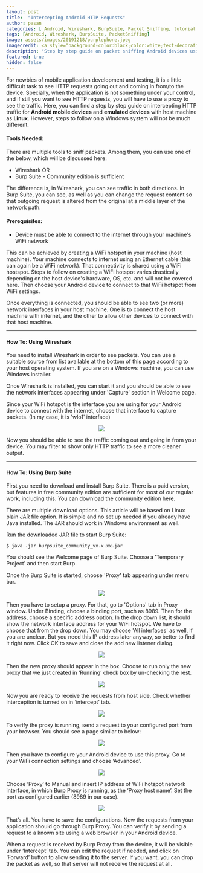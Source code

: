 ```yaml
---
layout: post
title:  "Intercepting Android HTTP Requests"
author: pasan
categories: [ Android, Wireshark, BurpSuite, Packet Sniffing, tutorial ]
tags: [Android, Wireshark, BurpSuite, PacketSniffing]
image: assets/images/20191218/purplephone.jpeg
imagecredit: <a style="background-color:black;color:white;text-decoration:none;padding:4px 6px;font-family:-apple-system, BlinkMacSystemFont, &quot;San Francisco&quot;, &quot;Helvetica Neue&quot;, Helvetica, Ubuntu, Roboto, Noto, &quot;Segoe UI&quot;, Arial, sans-serif;font-size:12px;font-weight:bold;line-height:1.2;display:inline-block;border-radius:3px" href="https://unsplash.com/@jonah_jpg?utm_medium=referral&amp;utm_campaign=photographer-credit&amp;utm_content=creditBadge" target="_blank" rel="noopener noreferrer" title="Download free do whatever you want high-resolution photos from Jonah Pettrich"><span style="display:inline-block;padding:2px 3px"><svg xmlns="http://www.w3.org/2000/svg" style="height:12px;width:auto;position:relative;vertical-align:middle;top:-2px;fill:white" viewBox="0 0 32 32"><title>unsplash-logo</title><path d="M10 9V0h12v9H10zm12 5h10v18H0V14h10v9h12v-9z"></path></svg></span><span style="display:inline-block;padding:2px 3px">Jonah Pettrich</span></a>
description: "Step by step guide on packet sniffing Android devices using Wireshark or Burp Proxy."
featured: true
hidden: false
---
```


For newbies of mobile application development and testing, it is a little difficult task to see HTTP requests going out and coming in from/to the device. Specially, when the application is not something under your control, and if still you want to see HTTP requests, you will have to use a proxy to see the traffic. Here, you can find a step by step guide on intercepting HTTP traffic for **Android mobile devices** and **emulated devices** with host machine as **Linux**. However, steps to follow on a Windows system will not be much different.

#### Tools Needed:

There are multiple tools to sniff packets. Among them, you can use one of the below, which will be discussed here:

- Wireshark OR
- Burp Suite - Community edition is sufficient

The difference is, in Wireshark, you can see traffic in both directions. In Burp Suite, you can see, as well as you can change the request content so that outgoing request is altered from the original at a middle layer of the network path.

#### Prerequisites:

- Device must be able to connect to the internet through your machine's WiFi network

This can be achieved by creating a WiFi hotspot in your machine (host machine). Your machine connects to internet using an Ethernet cable (this can again be a WiFi network). That connectivity is shared using a WiFi hostspot. Steps to follow on creating a WiFi hotspot varies drastically depending on the host device's hardware, OS, etc. and will not be covered here. Then choose your Android device to connect to that WiFi hotspot from WiFi settings.

Once everything is connected, you should be able to see two (or more) network interfaces in your host machine. One is to connect the host machine with internet, and the other to allow other devices to connect with that host machine.

***

#### How To: Using Wireshark

You need to install Wireshark in order to see packets. You can use a suitable source from list available at the bottom of this page according to your host operating system. If you are on a Windows machine, you can use Windows installer.

Once Wireshark is installed, you can start it and you should be able to see the network interfaces appearing under 'Capture' section in Welcome page.

Since your WiFi hotspot is the interface you are using for your Android device to connect with the internet, choose that interface to capture packets. (In my case, it is 'wlo1' interface)

<p align="center">
  <img src="/assets/images/20191218/wireshark.png">
</p>

Now you should be able to see the traffic coming out and going in from your device. You may filter to show only HTTP traffic to see a more cleaner output.

***

#### How To: Using Burp Suite

First you need to download and install Burp Suite. There is a paid version, but features in free community edition are sufficient for most of our regular work, including this. You can download the community edition here.

There are multiple download options. This article will be based on Linux plain JAR file option. It is simple and no set up needed if you already have Java installed. The JAR should work in Windows environment as well.

Run the downloaded JAR file to start Burp Suite:

```shell
$ java -jar burpsuite_community_vx.x.xx.jar
```

You should see the Welcome page of Burp Suite. Choose a 'Temporary Project' and then start Burp.

Once the Burp Suite is started, choose 'Proxy' tab appearing under menu bar.

<p align="center">
  <img src="/assets/images/20191218/burp_proxy1.png">
</p>

Then you have to setup a proxy. For that, go to 'Options' tab in Proxy window. Under Binding, choose a binding port, such as 8989. Then for the address, choose a specific address option. In the drop down list, it should show the network interface address for your WiFi hotspot. We have to choose that from the drop down. You may choose 'All interfaces' as well, if you are unclear. But you need this IP address later anyway, so better to find it right now. Click OK to save and close the add new listener dialog.

<p align="center">
  <img src="/assets/images/20191218/new_proxy.png">
</p>

Then the new proxy should appear in the box. Choose to run only the new proxy that we just created in ‘Running’ check box by un-checking the rest.

<p align="center">
  <img src="/assets/images/20191218/proxy_list.png">
</p>

Now you are ready to receive the requests from host side. Check whether interception is turned on in ‘intercept’ tab.

<p align="center">
  <img src="/assets/images/20191218/intercept_on.png">
</p>

To verify the proxy is running, send a request to your configured port from your browser. You should see a page similar to below:

<p align="center">
  <img src="/assets/images/20191218/proxy_running.png">
</p>

Then you have to configure your Android device to use this proxy. Go to your WiFi connection settings and choose ‘Advanced’.

<p align="center">
  <img src="/assets/images/20191218/wifi_setting.jpg">
</p>

Choose ‘Proxy’ to Manual and insert IP address of WiFi hotspot network interface, in which Burp Proxy is running, as the ‘Proxy host name’. Set the port as configured earlier (8989 in our case).

<p align="center">
  <img src="/assets/images/20191218/advanced_settings.JPEG">
</p>

That’s all. You have to save the configurations. Now the requests from your application should go through Burp Proxy. You can verify it by sending a request to a known site using a web browser in your Android device.

When a request is received by Burp Proxy from the device, it will be visible under ‘Intercept’ tab. You can edit the request if needed, and click on ‘Forward’ button to allow sending it to the server. If you want, you can drop the packet as well, so that server will not receive the request at all.
